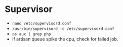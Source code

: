 # Supervisor

- `nano /etc/supervisord.conf`
- `/usr/bin/supervisord -c /etc/supervisord.conf`
- `ps aux | grep php`
- if artisan queue spike the cpu, check for failed job.

